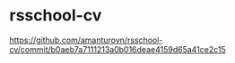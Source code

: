 # rsschool-cv

https://github.com/amanturovn/rsschool-cv/commit/b0aeb7a7111213a0b016deae4159d65a41ce2c15
